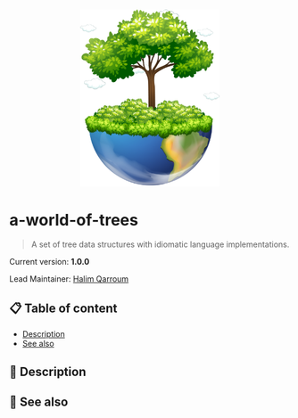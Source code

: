 <br />
<p align="center">
  <img width="250" src="assets/icon.png" />
</p>

# a-world-of-trees
> A set of tree data structures with idiomatic language implementations.

Current version: **1.0.0**

Lead Maintainer: [Halim Qarroum](mailto:hqm.post@gmail.com)

## 📋 Table of content

- [Description](#-description)
- [See also](#-see-also)

## 🔰 Description

## 👀 See also
